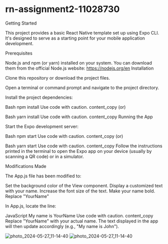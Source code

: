 # rn-assignment2-11028730
Getting Started

This project provides a basic React Native template set up using Expo CLI. It's designed to serve as a starting point for your mobile application development.

Prerequisites

Node.js and npm (or yarn) installed on your system. You can download them from the official Node.js website: https://nodejs.org/en
Installation

Clone this repository or download the project files.

Open a terminal or command prompt and navigate to the project directory.

Install the project dependencies:

Bash
npm install
Use code with caution.
content_copy
(or)

Bash
yarn install
Use code with caution.
content_copy
Running the App

Start the Expo development server:

Bash
npm start
Use code with caution.
content_copy
(or)

Bash
yarn start
Use code with caution.
content_copy
Follow the instructions printed in the terminal to open the Expo app on your device (usually by scanning a QR code) or in a simulator.

Modifications Made

The App.js file has been modified to:

Set the background color of the View component.
Display a customized text with your name.
Increase the font size of the text.
Make your name bold.
Replace "YourName"

In App.js, locate the line:

JavaScript
<Text>My name is YourName</Text>
Use code with caution.
content_copy
Replace "YourName" with your actual name. The text displayed in the app will then update accordingly (e.g., "My name is John").



![photo_2024-05-27_11-14-40](https://github.com/Prince-Affedzie/rn-assignment2-11028730/assets/169260732/dc8e9a3b-d78d-4a4b-bd70-f324ea5acd4c)
![photo_2024-05-27_11-14-40](https://github.com/Prince-Affedzie/rn-assignment2-11028730/assets/169260732/cccb7319-d606-4dd5-8cf8-d4009c46d765)


